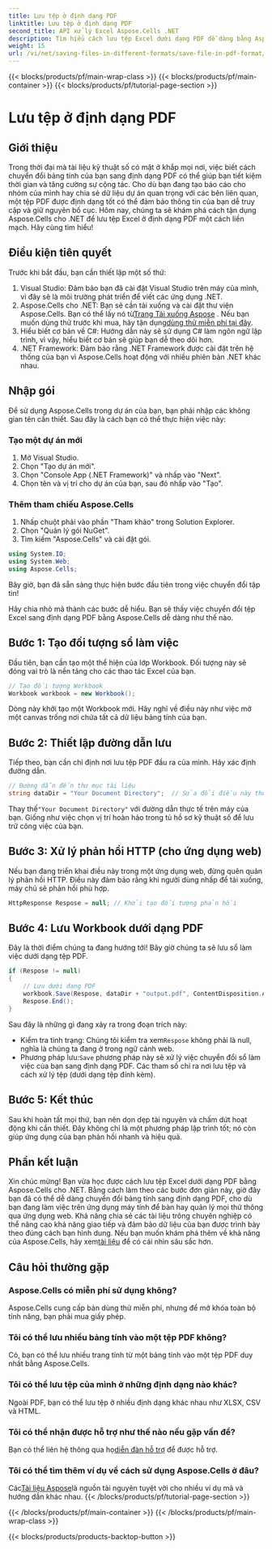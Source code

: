 ```yaml
---
title: Lưu tệp ở định dạng PDF
linktitle: Lưu tệp ở định dạng PDF
second_title: API xử lý Excel Aspose.Cells .NET
description: Tìm hiểu cách lưu tệp Excel dưới dạng PDF dễ dàng bằng Aspose.Cells cho .NET. Các bước đơn giản và ví dụ được cung cấp để dễ dàng triển khai.
weight: 15
url: /vi/net/saving-files-in-different-formats/save-file-in-pdf-format/
---
```


{{< blocks/products/pf/main-wrap-class >}}
{{< blocks/products/pf/main-container >}}
{{< blocks/products/pf/tutorial-page-section >}}

# Lưu tệp ở định dạng PDF

## Giới thiệu
Trong thời đại mà tài liệu kỹ thuật số có mặt ở khắp mọi nơi, việc biết cách chuyển đổi bảng tính của bạn sang định dạng PDF có thể giúp bạn tiết kiệm thời gian và tăng cường sự cộng tác. Cho dù bạn đang tạo báo cáo cho nhóm của mình hay chia sẻ dữ liệu dự án quan trọng với các bên liên quan, một tệp PDF được định dạng tốt có thể đảm bảo thông tin của bạn dễ truy cập và giữ nguyên bố cục. Hôm nay, chúng ta sẽ khám phá cách tận dụng Aspose.Cells cho .NET để lưu tệp Excel ở định dạng PDF một cách liền mạch. Hãy cùng tìm hiểu!
## Điều kiện tiên quyết
Trước khi bắt đầu, bạn cần thiết lập một số thứ:
1. Visual Studio: Đảm bảo bạn đã cài đặt Visual Studio trên máy của mình, vì đây sẽ là môi trường phát triển để viết các ứng dụng .NET.
2.  Aspose.Cells cho .NET: Bạn sẽ cần tải xuống và cài đặt thư viện Aspose.Cells. Bạn có thể lấy nó từ[Trang Tải xuống Aspose](https://releases.aspose.com/cells/net/) . Nếu bạn muốn dùng thử trước khi mua, hãy tận dụng[dùng thử miễn phí tại đây](https://releases.aspose.com/).
3. Hiểu biết cơ bản về C#: Hướng dẫn này sẽ sử dụng C# làm ngôn ngữ lập trình, vì vậy, hiểu biết cơ bản sẽ giúp bạn dễ theo dõi hơn.
4. .NET Framework: Đảm bảo rằng .NET Framework được cài đặt trên hệ thống của bạn vì Aspose.Cells hoạt động với nhiều phiên bản .NET khác nhau.
## Nhập gói
Để sử dụng Aspose.Cells trong dự án của bạn, bạn phải nhập các không gian tên cần thiết. Sau đây là cách bạn có thể thực hiện việc này:
### Tạo một dự án mới
1. Mở Visual Studio.
2. Chọn "Tạo dự án mới".
3. Chọn "Console App (.NET Framework)" và nhấp vào "Next".
4. Chọn tên và vị trí cho dự án của bạn, sau đó nhấp vào "Tạo".
### Thêm tham chiếu Aspose.Cells
1. Nhấp chuột phải vào phần "Tham khảo" trong Solution Explorer.
2. Chọn "Quản lý gói NuGet".
3. Tìm kiếm "Aspose.Cells" và cài đặt gói.
```csharp
using System.IO;
using System.Web;
using Aspose.Cells;
```
Bây giờ, bạn đã sẵn sàng thực hiện bước đầu tiên trong việc chuyển đổi tập tin!

Hãy chia nhỏ mã thành các bước dễ hiểu. Bạn sẽ thấy việc chuyển đổi tệp Excel sang định dạng PDF bằng Aspose.Cells dễ dàng như thế nào.
## Bước 1: Tạo đối tượng sổ làm việc
Đầu tiên, bạn cần tạo một thể hiện của lớp Workbook. Đối tượng này sẽ đóng vai trò là nền tảng cho các thao tác Excel của bạn.
```csharp
// Tạo đối tượng Workbook
Workbook workbook = new Workbook();
```
Dòng này khởi tạo một Workbook mới. Hãy nghĩ về điều này như việc mở một canvas trống nơi chứa tất cả dữ liệu bảng tính của bạn.
## Bước 2: Thiết lập đường dẫn lưu
Tiếp theo, bạn cần chỉ định nơi lưu tệp PDF đầu ra của mình. Hãy xác định đường dẫn.
```csharp
// Đường dẫn đến thư mục tài liệu
string dataDir = "Your Document Directory";  // Sửa đổi điều này theo đường dẫn mong muốn của bạn
```
 Thay thế`"Your Document Directory"` với đường dẫn thực tế trên máy của bạn. Giống như việc chọn vị trí hoàn hảo trong tủ hồ sơ kỹ thuật số để lưu trữ công việc của bạn.
## Bước 3: Xử lý phản hồi HTTP (cho ứng dụng web)
Nếu bạn đang triển khai điều này trong một ứng dụng web, đừng quên quản lý phản hồi HTTP. Điều này đảm bảo rằng khi người dùng nhấp để tải xuống, máy chủ sẽ phản hồi phù hợp.
```csharp
HttpResponse Respose = null; // Khởi tạo đối tượng phản hồi
```
## Bước 4: Lưu Workbook dưới dạng PDF
Đây là thời điểm chúng ta đang hướng tới! Bây giờ chúng ta sẽ lưu sổ làm việc dưới dạng tệp PDF.
```csharp
if (Respose != null)
{
    // Lưu dưới dạng PDF
    workbook.Save(Respose, dataDir + "output.pdf", ContentDisposition.Attachment, new PdfSaveOptions());
    Respose.End();
}
```
Sau đây là những gì đang xảy ra trong đoạn trích này:
-  Kiểm tra tình trạng: Chúng tôi kiểm tra xem`Respose` không phải là null, nghĩa là chúng ta đang ở trong ngữ cảnh web.
-  Phương pháp lưu:`Save` phương pháp này sẽ xử lý việc chuyển đổi sổ làm việc của bạn sang định dạng PDF. Các tham số chỉ ra nơi lưu tệp và cách xử lý tệp (dưới dạng tệp đính kèm).
## Bước 5: Kết thúc
Sau khi hoàn tất mọi thứ, bạn nên dọn dẹp tài nguyên và chấm dứt hoạt động khi cần thiết. Đây không chỉ là một phương pháp lập trình tốt; nó còn giúp ứng dụng của bạn phản hồi nhanh và hiệu quả.
## Phần kết luận
Xin chúc mừng! Bạn vừa học được cách lưu tệp Excel dưới dạng PDF bằng Aspose.Cells cho .NET. Bằng cách làm theo các bước đơn giản này, giờ đây bạn đã có thể dễ dàng chuyển đổi bảng tính sang định dạng PDF, cho dù bạn đang làm việc trên ứng dụng máy tính để bàn hay quản lý mọi thứ thông qua ứng dụng web. Khả năng chia sẻ các tài liệu trông chuyên nghiệp có thể nâng cao khả năng giao tiếp và đảm bảo dữ liệu của bạn được trình bày theo đúng cách bạn hình dung.
 Nếu bạn muốn khám phá thêm về khả năng của Aspose.Cells, hãy xem[tài liệu](https://reference.aspose.com/cells/net/) để có cái nhìn sâu sắc hơn.
## Câu hỏi thường gặp
### Aspose.Cells có miễn phí sử dụng không?
Aspose.Cells cung cấp bản dùng thử miễn phí, nhưng để mở khóa toàn bộ tính năng, bạn phải mua giấy phép.
### Tôi có thể lưu nhiều bảng tính vào một tệp PDF không?
Có, bạn có thể lưu nhiều trang tính từ một bảng tính vào một tệp PDF duy nhất bằng Aspose.Cells.
### Tôi có thể lưu tệp của mình ở những định dạng nào khác?
Ngoài PDF, bạn có thể lưu tệp ở nhiều định dạng khác nhau như XLSX, CSV và HTML.
### Tôi có thể nhận được hỗ trợ như thế nào nếu gặp vấn đề?
 Bạn có thể liên hệ thông qua họ[diễn đàn hỗ trợ](https://forum.aspose.com/c/cells/9) để được hỗ trợ.
### Tôi có thể tìm thêm ví dụ về cách sử dụng Aspose.Cells ở đâu?
 Các[Tài liệu Aspose](https://reference.aspose.com/cells/net/)là nguồn tài nguyên tuyệt vời cho nhiều ví dụ mã và hướng dẫn khác nhau.
{{< /blocks/products/pf/tutorial-page-section >}}

{{< /blocks/products/pf/main-container >}}
{{< /blocks/products/pf/main-wrap-class >}}

{{< blocks/products/products-backtop-button >}}
